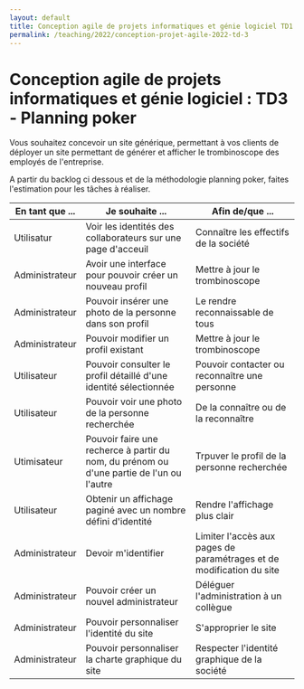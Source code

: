 ```yaml
---
layout: default
title: Conception agile de projets informatiques et génie logiciel TD1 Cas d'utilisation
permalink: /teaching/2022/conception-projet-agile-2022-td-3
---
```

# Conception agile de projets informatiques et génie logiciel : TD3 - Planning poker

Vous souhaitez concevoir un site générique, permettant à vos clients de déployer un site permettant de générer et afficher le trombinoscope des employés de l'entreprise.

A partir du backlog ci dessous et de la méthodologie planning poker, faites l'estimation pour les tâches à réaliser.

|En tant que ... |Je souhaite ... |Afin de/que ... |
|--- | --- | --- |
|Utilisatur |Voir les identités des collaborateurs sur une page d'acceuil |Connaître les effectifs de la société |
|Administrateur|Avoir une interface pour pouvoir créer un nouveau profil|Mettre à jour le trombinoscope|
|Administrateur|Pouvoir insérer une photo de la personne dans son profil|Le rendre reconnaissable de tous|
|Administrateur|Pouvoir modifier un profil existant|Mettre à jour le trombinoscope|
|Utilisateur|Pouvoir consulter le profil détaillé d'une identité sélectionnée|Pouvoir contacter ou reconnaître une personne|
|Utilisateur|Pouvoir voir une photo de la personne recherchée|De la connaître ou de la reconnaître|
|Utimisateur|Pouvoir faire une recherce à partir du nom, du prénom ou d'une partie de l'un ou l'autre|Trpuver le profil de la personne recherchée|
|Utilisateur|Obtenir un affichage paginé avec un nombre défini d'identité|Rendre l'affichage plus clair|
|Administrateur|Devoir m'identifier|Limiter l'accès aux pages de paramétrages et de modification du site|
|Administrateur|Pouvoir créer un nouvel administrateur|Déléguer l'administration à un collègue|
|Administrateur|Pouvoir personnaliser l'identité du site|S'approprier le site|
|Administrateur|Pouvoir personnaliser la charte graphique du site|Respecter l'identité graphique de la société|
